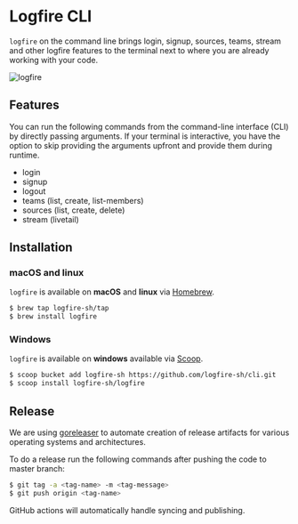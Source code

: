 # Logfire CLI

`logfire` on the command line brings login, signup, sources, teams, stream and other logfire features to the terminal next to where you are already working with your code.

![logfire](https://github.com/logfire-sh/cli-private/assets/28614457/ff057447-c898-47a0-ae32-529066ce57db)

## Features

You can run the following commands from the command-line interface (CLI) by directly passing arguments. If your terminal is interactive, you have the option to skip providing the arguments upfront and provide them during runtime.

- login
- signup
- logout
- teams (list, create, list-members)
- sources (list, create, delete)
- stream (livetail)

## Installation

### macOS and linux

`logfire` is available on **macOS** and **linux** via [Homebrew](https://brew.sh/).

```bash
$ brew tap logfire-sh/tap
$ brew install logfire
```

### Windows

`logfire` is available on **windows** available via [Scoop](https://scoop.sh/).

```bash
$ scoop bucket add logfire-sh https://github.com/logfire-sh/cli.git
$ scoop install logfire-sh/logfire
```

## Release

We are using [goreleaser](https://goreleaser.com/) to automate creation of release artifacts for various operating systems and architectures.

To do a release run the following commands after pushing the code to master branch:

```bash
$ git tag -a <tag-name> -m <tag-message>
$ git push origin <tag-name>
```

GitHub actions will automatically handle syncing and publishing.
